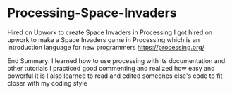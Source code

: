 # Processing-Space-Invaders
Hired on Upwork to create Space Invaders in Processing
I got hired on upwork to make a Space Invaders game in Processing which is an introduction language for new programmers
https://processing.org/

End Summary:
I learned how to use processing with its documentation and other tutorials
I practiced good commenting and realized how easy and powerful it is
I also learned to read and edited someones else's code to fit closer with my coding style
